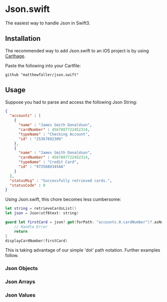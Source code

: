 # Json.swift
The easiest way to handle Json in Swift3. 

## Installation

The recommended way to add Json.swift to an iOS project is by using [Carthage](https://github.com/Carthage/Carthage).

Paste the following into your Cartfile: 

`github "matthewfaller/json.swift"`

## Usage

Suppose you had to parse and access the following Json String: 

```Json
{
  "accounts" : [
    {
      "name" : "James Smith Donaldson",
      "cardNumber" : 4567887722452314,
      "typeName" : "Checking Account",
      "id" : "25367892309"
    },
    {
      "name" : "James Smith Donaldson",
      "cardNumber" : 4567887722452314,
      "typeName" : "Credit Card",
      "id" : "9735680345AA"
    }
  ],
  "statusMsg" : "Successfully retrieved cards.",
  "statusCode" : 0
}
```

Using Json.swift, this chore becomes less cumbersome: 

```Swift
let string = retrieveCardsList()
let json = Json(utf8text: string)

guard let firstCard = json?.get(forPath: "accounts.0.cardNumber")?.asNumber else {
    // Handle Error
    return
}
displayCardNumber(firstCard)
```

This is taking advantage of our simple 'dot' path notation. Further examples follow. 

### Json Objects

### Json Arrays

### Json Values

